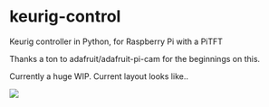 keurig-control
==============

Keurig controller in Python, for Raspberry Pi with a PiTFT

Thanks a ton to adafruit/adafruit-pi-cam for the beginnings on this.


Currently a huge WIP. Current layout looks like..

![](http://www.slowbro.org/keurig-test.jpg)
